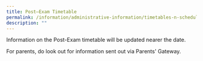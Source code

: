 ```yaml
---
title: Post–Exam Timetable
permalink: /information/administrative-information/timetables-n-schedules/post-exam-timetable/
description: ""
---
```

<p>Information on the Post-Exam timetable will be updated nearer the date.</p>
<p>For parents, do look out for information sent out via Parents' Gateway.</p>